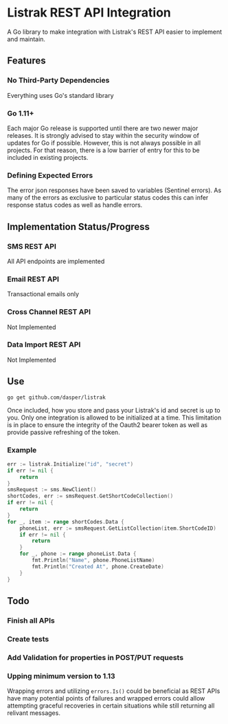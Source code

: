 # Listrak REST API Integration
 A Go library to make integration with Listrak's REST API easier to implement and maintain.

## Features

### No Third-Party Dependencies
Everything uses Go's standard library

### Go 1.11+
Each major Go release is supported until there are two newer major releases. It is strongly advised to stay within the security window of updates for Go if possible.
However, this is not always possible in all projects. For that reason, there is a low barrier of entry for this to be included in existing projects.


### Defining Expected Errors
The error json responses have been saved to variables (Sentinel errors).
As many of the errors as exclusive to particular status codes this can infer response status codes as well as handle errors.

## Implementation Status/Progress
### SMS REST API
All API endpoints are implemented

### Email REST API
Transactional emails only

### Cross Channel REST API
Not Implemented

### Data Import REST API
Not Implemented

## Use

`go get github.com/dasper/listrak`

Once included, how you store and pass your Listrak's id and secret is up to you.
Only one integration is allowed to be initialized at a time.
This limitation is in place to ensure the integrity of the Oauth2 bearer token as well as provide passive refreshing of the token.

### Example 
```go
err := listrak.Initialize("id", "secret")
if err != nil {
    return
}
smsRequest := sms.NewClient()
shortCodes, err := smsRequest.GetShortCodeCollection()
if err != nil {
    return
}
for _, item := range shortCodes.Data {
    phoneList, err := smsRequest.GetListCollection(item.ShortCodeID)
    if err != nil {
        return
    }
    for _, phone := range phoneList.Data {
        fmt.Println("Name", phone.PhoneListName)
        fmt.Println("Created At", phone.CreateDate)
    }
}
```

## Todo

### Finish all APIs
### Create tests
### Add Validation for properties in POST/PUT requests
### Upping minimum version to 1.13
Wrapping errors and utilizing `errors.Is()` could be beneficial as REST APIs have many potential points of failures and wrapped errors could allow attempting graceful recoveries in certain situations while still returning all relivant messages.
